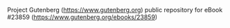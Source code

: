Project Gutenberg (https://www.gutenberg.org) public repository for eBook #23859 (https://www.gutenberg.org/ebooks/23859)
